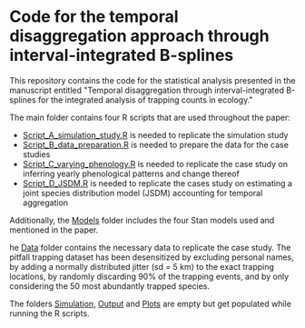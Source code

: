 # Code for the temporal disaggregation approach through interval-integrated B-splines

This repository contains the code for the statistical analysis presented in the manuscript entitled "Temporal disaggregation through interval-integrated B-splines for the integrated analysis of trapping counts in ecology."

The main folder contains four R scripts that are used throughout the paper:
- [Script_A_simulation_study.R](Script_A_simulation_study.R) is needed to replicate the simulation study
- [Script_B_data_preparation.R](Script_B_data_preparation.R) is needed to prepare the data for the case studies
- [Script_C_varying_phenology.R](Script_C_varying_phenology.R) is needed to replicate the case study on inferring yearly phenological patterns and change thereof
- [Script_D_JSDM.R](Script_D_JSDM.R) is needed to replicate the cases study on estimating a joint species distribution model (JSDM) accounting for temporal aggregation

Additionally, the [Models](Models/) folder includes the four Stan models used and mentioned in the paper.

he [Data](Data/) folder contains the necessary data to replicate the case study. The pitfall trapping dataset has been desensitized by excluding personal names, by adding a normally distributed jitter (sd = 5 km) to the exact trapping locations, by randomly discarding 90% of the trapping events, and by only considering the 50 most abundantly trapped species.

The folders [Simulation](Simulation/), [Output](Output/) and [Plots](Plots/) are empty but get populated while running the R scripts.
